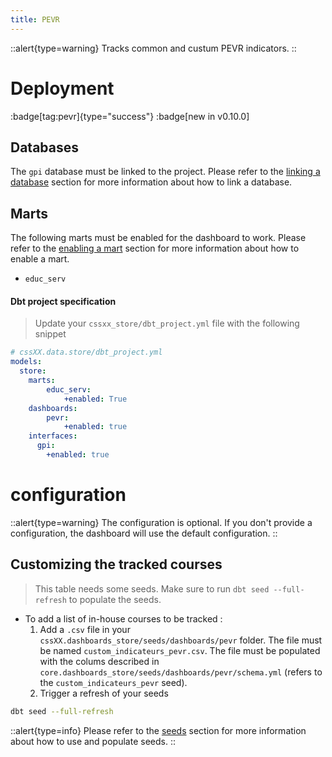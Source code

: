 ```yaml
---
title: PEVR
---
```


::alert{type=warning}
Tracks common and custum PEVR indicators. 
::

# Deployment
:badge[tag:pevr]{type="success"}
:badge[new in v0.10.0]

## Databases

The `gpi` database must be linked to the project. Please refer to the [linking a database](/using/configuration/linking) section for more information about how to link a database.

## Marts 

The following marts must be enabled for the dashboard to work. Please refer to the [enabling a mart](/using/configuration/enabling) section for more information about how to enable a mart.
* `educ_serv`


#### Dbt project specification
> Update your `cssxx_store/dbt_project.yml` file with the following snippet

```yaml
# cssXX.data.store/dbt_project.yml
models: 
  store:
    marts:
        educ_serv:
            +enabled: True 
    dashboards:
        pevr:
            +enabled: true
    interfaces:
      gpi:
        +enabled: true
```
# configuration
::alert{type=warning}
The configuration is optional. If you don't provide a configuration, the dashboard will use the default configuration.
::

## Customizing the tracked courses
> This table needs some seeds. Make sure to run `dbt seed --full-refresh` to populate the seeds.

* To add a list of in-house courses to be tracked :
  1. Add a `.csv` file in your `cssXX.dashboards_store/seeds/dashboards/pevr` folder. The file must be named `custom_indicateurs_pevr.csv`. The file must be populated with the colums described in `core.dashboards_store/seeds/dashboards/pevr/schema.yml` (refers to the `custom_indicateurs_pevr` seed). 
  2. Trigger a refresh of your seeds 

```bash
dbt seed --full-refresh
```

::alert{type=info}
Please refer to the [seeds](/using/marts/seeds) section for more information about how to use and populate seeds.
::
